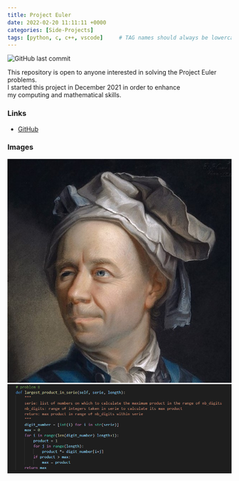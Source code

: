 ```yaml
---
title: Project Euler
date: 2022-02-20 11:11:11 +0000
categories: [Side-Projects]
tags: [python, c, c++, vscode]     # TAG names should always be lowercase
---
```

<a><img alt="GitHub last commit" src="https://img.shields.io/github/last-commit/ThomasFrs/project-euler?color=%23b380b3ff&amp;"></a>

This repository is open to anyone interested in solving the Project Euler problems.\
I started this project in December 2021 in order to enhance\
my computing and mathematical skills. 

### Links
* [GitHub](https://github.com/thomasfrs/project-euler)

### Images

![pe_00](/_posts/media/pe_thumbnail.png)
![pe_01](/_posts/media/pe_01.png)

